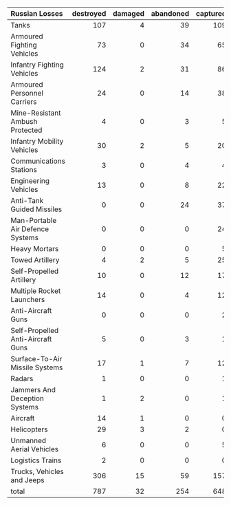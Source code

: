 | Russian Losses                    |   destroyed |   damaged |   abandoned |   captured |   total |
|:----------------------------------|------------:|----------:|------------:|-----------:|--------:|
| Tanks                             |         107 |         4 |          39 |        109 |     259 |
| Armoured Fighting Vehicles        |          73 |         0 |          34 |         65 |     172 |
| Infantry Fighting Vehicles        |         124 |         2 |          31 |         86 |     243 |
| Armoured Personnel Carriers       |          24 |         0 |          14 |         38 |      76 |
| Mine-Resistant Ambush Protected   |           4 |         0 |           3 |          5 |      12 |
| Infantry Mobility Vehicles        |          30 |         2 |           5 |         20 |      57 |
| Communications Stations           |           3 |         0 |           4 |          4 |      11 |
| Engineering Vehicles              |          13 |         0 |           8 |         22 |      43 |
| Anti-Tank Guided Missiles         |           0 |         0 |          24 |         37 |      61 |
| Man-Portable Air Defence Systems  |           0 |         0 |           0 |         24 |      24 |
| Heavy Mortars                     |           0 |         0 |           0 |          5 |       5 |
| Towed Artillery                   |           4 |         2 |           5 |         25 |      36 |
| Self-Propelled Artillery          |          10 |         0 |          12 |         17 |      39 |
| Multiple Rocket Launchers         |          14 |         0 |           4 |         12 |      30 |
| Anti-Aircraft Guns                |           0 |         0 |           0 |          2 |       2 |
| Self-Propelled Anti-Aircraft Guns |           5 |         0 |           3 |          1 |       9 |
| Surface-To-Air Missile Systems    |          17 |         1 |           7 |         12 |      37 |
| Radars                            |           1 |         0 |           0 |          1 |       2 |
| Jammers And Deception Systems     |           1 |         2 |           0 |          1 |       4 |
| Aircraft                          |          14 |         1 |           0 |          0 |      15 |
| Helicopters                       |          29 |         3 |           2 |          0 |      34 |
| Unmanned Aerial Vehicles          |           6 |         0 |           0 |          5 |      11 |
| Logistics Trains                  |           2 |         0 |           0 |          0 |       2 |
| Trucks, Vehicles and Jeeps        |         306 |        15 |          59 |        157 |     537 |
| total                             |         787 |        32 |         254 |        648 |    1721 |